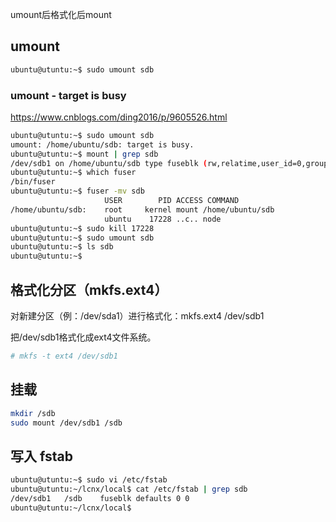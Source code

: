 umount后格式化后mount

## umount

```bash
ubuntu@utuntu:~$ sudo umount sdb
```

### umount - target is busy

https://www.cnblogs.com/ding2016/p/9605526.html

```bash
ubuntu@utuntu:~$ sudo umount sdb
umount: /home/ubuntu/sdb: target is busy.
ubuntu@utuntu:~$ mount | grep sdb
/dev/sdb1 on /home/ubuntu/sdb type fuseblk (rw,relatime,user_id=0,group_id=0,allow_other,blksize=4096)
ubuntu@utuntu:~$ which fuser
/bin/fuser
ubuntu@utuntu:~$ fuser -mv sdb
                     USER        PID ACCESS COMMAND
/home/ubuntu/sdb:    root     kernel mount /home/ubuntu/sdb
                     ubuntu    17228 ..c.. node
ubuntu@utuntu:~$ sudo kill 17228
ubuntu@utuntu:~$ sudo umount sdb
ubuntu@utuntu:~$ ls sdb
ubuntu@utuntu:~$ 
```

## 格式化分区（mkfs.ext4） 

对新建分区（例：/dev/sda1）进行格式化：mkfs.ext4 /dev/sdb1

把/dev/sdb1格式化成ext4文件系统。

```bash
# mkfs -t ext4 /dev/sdb1
```

## 挂载

```bash
mkdir /sdb 
sudo mount /dev/sdb1 /sdb
```

## 写入 fstab

```bash
ubuntu@utuntu:~$ sudo vi /etc/fstab 
ubuntu@utuntu:~/lcnx/local$ cat /etc/fstab | grep sdb
/dev/sdb1	/sdb	fuseblk	defaults 0 0
ubuntu@utuntu:~/lcnx/local$ 
```